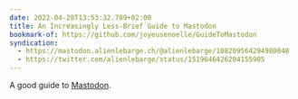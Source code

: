 ```yaml
---
date: 2022-04-28T13:53:32.789+02:00
title: An Increasingly Less-Brief Guide to Mastodon
bookmark-of: https://github.com/joyeusenoelle/GuideToMastodon
syndication:
  - https://mastodon.alienlebarge.ch/@alienlebarge/108209564294980048
  - https://twitter.com/alienlebarge/status/1519646426204155905
---
```

A good guide to [Mastodon](https://joinmastodon.org/).
